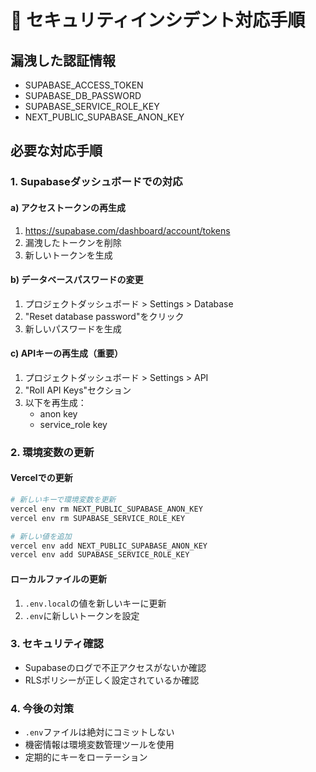 # 🚨 セキュリティインシデント対応手順

## 漏洩した認証情報
- SUPABASE_ACCESS_TOKEN
- SUPABASE_DB_PASSWORD  
- SUPABASE_SERVICE_ROLE_KEY
- NEXT_PUBLIC_SUPABASE_ANON_KEY

## 必要な対応手順

### 1. Supabaseダッシュボードでの対応

#### a) アクセストークンの再生成
1. https://supabase.com/dashboard/account/tokens
2. 漏洩したトークンを削除
3. 新しいトークンを生成

#### b) データベースパスワードの変更
1. プロジェクトダッシュボード > Settings > Database
2. "Reset database password"をクリック
3. 新しいパスワードを生成

#### c) APIキーの再生成（重要）
1. プロジェクトダッシュボード > Settings > API
2. "Roll API Keys"セクション
3. 以下を再生成：
   - anon key
   - service_role key

### 2. 環境変数の更新

#### Vercelでの更新
```bash
# 新しいキーで環境変数を更新
vercel env rm NEXT_PUBLIC_SUPABASE_ANON_KEY
vercel env rm SUPABASE_SERVICE_ROLE_KEY

# 新しい値を追加
vercel env add NEXT_PUBLIC_SUPABASE_ANON_KEY
vercel env add SUPABASE_SERVICE_ROLE_KEY
```

#### ローカルファイルの更新
1. `.env.local`の値を新しいキーに更新
2. `.env`に新しいトークンを設定

### 3. セキュリティ確認
- Supabaseのログで不正アクセスがないか確認
- RLSポリシーが正しく設定されているか確認

### 4. 今後の対策
- `.env`ファイルは絶対にコミットしない
- 機密情報は環境変数管理ツールを使用
- 定期的にキーをローテーション